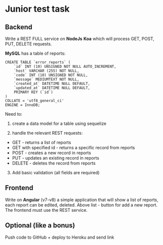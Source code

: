 # Junior test task

## Backend
Write a REST FULL service on **NodeJs** **Koa** which will process GET, POST, PUT, DELETE requests.

**MySQL** has a table of reports:
```
CREATE TABLE `error_reports` (
    `id` INT (10) UNSIGNED NOT NULL AUTO_INCREMENT,
    `host` VARCHAR (255) NOT NULL,
    `code` INT (10) UNSIGNED NOT NULL,
    `message` MEDIUMTEXT NOT NULL,
    `created_at` DATETIME NULL DEFAULT,
    `updated_at` DATETIME NULL DEFAULT,
    PRIMARY KEY (`id`)
)
COLLATE = 'utf8_general_ci'
ENGINE = InnoDB;
```

Need to:
1) create a data model for a table using sequelize

2) handle the relevant REST requests:

- GET - returns a list of reports
- GET with specified id - returns a specific record from reports
- POST - creates a new record in reports
- PUT - updates an existing record in reports
- DELETE - deletes the record from reports

3) Add basic validation (all fields are required)

## Frontend

Write on **Angular** (v7-v8) a simple application that will show a list of reports, each report can be edited, deleted. Above list - button for add a new report. The frontend must use the REST service.

## Optional (like a bonus)
Push code to GitHub + deploy to Heroku and send link
